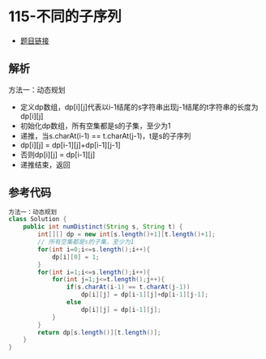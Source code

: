 # 115-不同的子序列

- [题目链接](https://leetcode-cn.com/problems/distinct-subsequences/)

## 解析

方法一：动态规划
- 定义dp数组，dp[i][j]代表以i-1结尾的s字符串出现j-1结尾的t字符串的长度为dp[i][j]
- 初始化dp数组，所有空集都是s的子集，至少为1
- 递推，当s.charAt(i-1) == t.charAt(j-1)，t是s的子序列
- dp[i][j] = dp[i-1][j]+dp[i-1][j-1]
- 否则dp[i][j] = dp[i-1][j]
- 递推结束，返回

## 参考代码
```Java
方法一：动态规划
class Solution {
    public int numDistinct(String s, String t) {
        int[][] dp = new int[s.length()+1][t.length()+1];
        // 所有空集都是s的子集，至少为1
        for(int i=0;i<=s.length();i++){
            dp[i][0] = 1;
        }
        for(int i=1;i<=s.length();i++){
            for(int j=1;j<=t.length();j++){
                if(s.charAt(i-1) == t.charAt(j-1))
                    dp[i][j] = dp[i-1][j]+dp[i-1][j-1];
                else
                    dp[i][j] = dp[i-1][j];
            }
        }
        return dp[s.length()][t.length()];
    }
}
```
